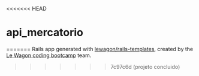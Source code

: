 <<<<<<< HEAD
# api_mercatorio
=======
Rails app generated with [lewagon/rails-templates](https://github.com/lewagon/rails-templates), created by the [Le Wagon coding bootcamp](https://www.lewagon.com) team.
>>>>>>> 7c97c6d (projeto concluido)
